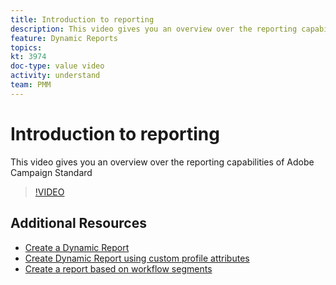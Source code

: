 ```yaml
---
title: Introduction to reporting
description: This video gives you an overview over the reporting capabilities of Adobe Campaign Standard
feature: Dynamic Reports
topics: 
kt: 3974
doc-type: value video
activity: understand
team: PMM
---
```


# Introduction to reporting

This video gives you an overview over the reporting capabilities of Adobe Campaign Standard

>[!VIDEO](https://video.tv.adobe.com/v/29461?quality=12)

## Additional Resources

* [Create a Dynamic Report](/help/tutorials/reporting/creating-a-dynamic-report.md)
* [Create Dynamic Report using custom profile attributes](/help/tutorials/reporting/custom-profile-attributes-dynamic-reports.md)
* [Create a report based on workflow segments](/help/tutorials/reporting/report-on-workflow-segments.md)
